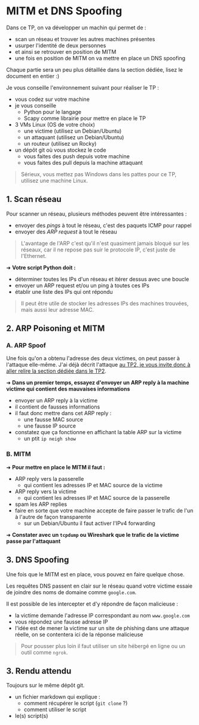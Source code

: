 # MITM et DNS Spoofing

Dans ce TP, on va développer un machin qui permet de :

- scan un réseau et trouver les autres machines présentes
- usurper l'identité de deux personnes
- et ainsi se retrouver en position de MITM
- une fois en position de MITM on va  mettre en place un DNS spoofing

Chaque partie sera un peu plus détaillée dans la section dédiée, lisez le document en entier :)

Je vous conseille l'environnement suivant pour réaliser le TP :

- vous codez sur votre machine
- je vous conseille
  - Python pour le langage
  - Scapy comme librairie pour mettre en place le TP
- 3 VMs Linux (OS de votre choix)
  - une victime (utilisez un Debian/Ubuntu)
  - un attaquant (utilisez un Debian/Ubuntu)
  - un routeur (utilisez un Rocky)
- un dépôt git où vous stockez le code
  - vous faites des push depuis votre machine
  - vous faites des pull depuis la machine attaquant

> Sérieux, vous mettez pas Windows dans les pattes pour ce TP, utilisez une machine Linux.

## 1. Scan réseau

Pour scanner un réseau, plusieurs méthodes peuvent être intéressantes :

- envoyer des *pings* à tout le réseau, c'est des paquets ICMP pour rappel
- envoyer des *ARP request* à tout le réseau

> L'avantage de l'ARP c'est qu'il n'est quasiment jamais bloqué sur les réseaux, car il ne repose pas suir le protocole IP, c'est juste de l'Ethernet.

➜ **Votre script Python doit :**

- déterminer toutes les IPs d'un réseau et itérer dessus avec une boucle
- envoyer un ARP request et/ou un ping à toutes ces IPs
- établir une liste des IPs qui ont répondu

> Il peut être utile de stocker les adresses IPs des machines trouvées, mais aussi leur adresse MAC.

## 2. ARP Poisoning et MITM

### A. ARP Spoof

Une fois qu'on a obtenu l'adresse des deux victimes, on peut passer à l'attaque elle-même. J'ai déjà décrit l'attaque [au TP2, je vous invite donc à aller relire la section dédiée dans le TP2](../../2/README.md).

➜ **Dans un premier temps, essayez d'envoyer un ARP reply à la machine victime qui contient des mauvaises informations**

- envoyer un ARP reply à la victime
- il contient de fausses informations
- il faut donc mettre dans cet ARP reply :
  - une fausse MAC source
  - une fausse IP source
- constatez que ça fonctionne en affichant la table ARP sur la victime
  - un ptit `ip neigh show`

### B. MITM

➜ **Pour mettre en place le MITM il faut :**

- ARP reply vers la passerelle
  - qui contient les adresses IP et MAC source de la victime
- ARP reply vers la victime
  - qui contient les adresses IP et MAC source de la passerelle
- spam les ARP replies
- faire en sorte que votre machine accepte de faire passer le trafic de l'un à l'autre de façon transparente
  - sur un Debian/Ubuntu il faut activer l'IPv4 forwarding

➜ **Constater avec un `tcpdump` ou Wireshark que le trafic de la victime passe par l'attaquant**

## 3. DNS Spoofing

Une fois que le MITM est en place, vous pouvez en faire quelque chose.

Les requêtes DNS passent en clair sur le réseau quand votre victime essaie de joindre des noms de domaine comme `google.com`.

Il est possible de les intercepter et d'y répondre de façon malicieuse :

- la victime demande l'adresse IP correspondant au nom `www.google.com`
- vous répondez une fausse adresse IP
- l'idée est de mener la victime sur un site de phishing dans une attaque réelle, on se contentera ici de la réponse malicieuse

> Pour pousser plus loin il faut utiliser un site hébergé en ligne ou un outil comme `ngrok`.

## 3. Rendu attendu

Toujours sur le même dépôt git.

- un fichier markdown qui explique :
  - comment récupérer le script (`git clone` ?)
  - comment utiliser le script
- le(s) script(s)